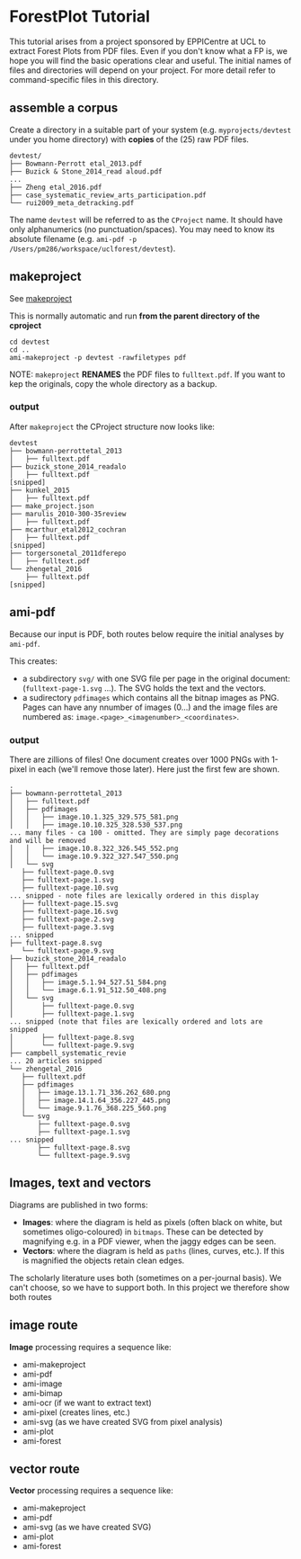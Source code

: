# ForestPlot Tutorial 
This tutorial arises from a project sponsored by EPPICentre at UCL to extract Forest Plots from PDF files. 
Even if you don't know what a FP is, we hope you will find the basic operations clear and useful. The initial 
names of files and directories will depend on your project. For more detail refer to command-specific files in this directory.


## assemble a corpus
Create a directory  in a suitable part of your system (e.g. `myprojects/devtest` under you home directory) with **copies** of the (25) raw PDF files. 
```
devtest/
├── Bowmann-Perrott etal_2013.pdf
├── Buzick & Stone_2014_read aloud.pdf
...
├── Zheng etal_2016.pdf
├── case_systematic_review_arts_participation.pdf
└── rui2009_meta_detracking.pdf
```
The name `devtest` will be referred to as the `CProject` name. It should have only alphanumerics (no punctuation/spaces). You may need to know
its absolute filename (e.g. `ami-pdf -p /Users/pm286/workspace/uclforest/devtest`).

## makeproject
See [makeproject](./makeproject.md)

This is normally automatic and run **from the parent directory of the cproject** 
  
```
cd devtest
cd ..
ami-makeproject -p devtest -rawfiletypes pdf
```
  
NOTE: `makeproject` **RENAMES** the PDF files to `fulltext.pdf`. If you want to kep the originals, copy the whole directory as a backup.
  
### output
After `makeproject` the CProject structure now looks like:

```
devtest
├── bowmann-perrottetal_2013
│   ├── fulltext.pdf
├── buzick_stone_2014_readalo
│   ├── fulltext.pdf
[snipped]
├── kunkel_2015
│   ├── fulltext.pdf
├── make_project.json           
├── marulis_2010-300-35review   
│   ├── fulltext.pdf
├── mcarthur_etal2012_cochran
│   ├── fulltext.pdf
[snipped]
├── torgersonetal_2011dferepo
│   ├── fulltext.pdf
└── zhengetal_2016
    ├── fulltext.pdf
[snipped]

```

## ami-pdf


Because our input is PDF, both routes below require the initial analyses by `ami-pdf`.



This creates:
 * a subdirectory `svg/` with one SVG file per page in the original document: (`fulltext-page-1.svg` ...). The SVG holds the text and the vectors.
 * a sudirectory `pdfimages` which contains all the bitnap images as PNG. Pages can have any nnumber of images (0...) and the image files
 are numbered as: `image.<page>_<imagenumber>_<coordinates>`. 

### output
There are zillions of files! One document creates over 1000 PNGs with 1-pixel in each (we'll remove those later). Here just the first few are shown.

 ```
 .
├── bowmann-perrottetal_2013
│   ├── fulltext.pdf
│   ├── pdfimages
│   │   ├── image.10.1.325_329.575_581.png
│   │   ├── image.10.10.325_328.530_537.png
... many files - ca 100 - omitted. They are simply page decorations and will be removed
│   │   ├── image.10.8.322_326.545_552.png
│   │   └── image.10.9.322_327.547_550.png
│   └── svg
    ├── fulltext-page.0.svg
    ├── fulltext-page.1.svg
    ├── fulltext-page.10.svg
... snipped - note files are lexically ordered in this display
    ├── fulltext-page.15.svg
    ├── fulltext-page.16.svg
    ├── fulltext-page.2.svg
    ├── fulltext-page.3.svg
... snipped
├── fulltext-page.8.svg
    └── fulltext-page.9.svg
├── buzick_stone_2014_readalo
│   ├── fulltext.pdf
│   ├── pdfimages
│   │   ├── image.5.1.94_527.51_584.png
│   │   └── image.6.1.91_512.50_408.png
│   └── svg
│       ├── fulltext-page.0.svg
│       ├── fulltext-page.1.svg
... snipped (note that files are lexically ordered and lots are snipped
│       ├── fulltext-page.8.svg
│       └── fulltext-page.9.svg
├── campbell_systematic_revie
... 20 articles snipped
└── zhengetal_2016
    ├── fulltext.pdf
    ├── pdfimages
    │   ├── image.13.1.71_336.262_680.png
    │   ├── image.14.1.64_356.227_445.png
    │   └── image.9.1.76_368.225_560.png
    └── svg
        ├── fulltext-page.0.svg
        ├── fulltext-page.1.svg
... snipped
        ├── fulltext-page.8.svg
        └── fulltext-page.9.svg
```

## Images, text and vectors
Diagrams are published in two forms:

 * **Images**: where the diagram is held as pixels (often black on white, but sometimes oligo-coloured) in `bitmaps`. These can be detected by magnifying e.g. in a PDF viewer, when the jaggy edges can be seen.
 * **Vectors**: where the diagram is held as `paths` (lines, curves, etc.). If this is magnified the objects retain clean edges.
 
The scholarly literature uses both (sometimes on a per-journal basis). We can't choose, so we have to support both. In this project we therefore show both routes

## image route
**Image** processing requires a sequence like:
 
  * ami-makeproject
  * ami-pdf
  * ami-image
  * ami-bimap
  * ami-ocr (if we want to extract text)
  * ami-pixel (creates lines, etc.)
  * ami-svg (as we have created SVG from pixel analysis)
  * ami-plot
  * ami-forest
  
## vector route
**Vector** processing requires a sequence like:
 
  * ami-makeproject
  * ami-pdf
  * ami-svg (as we have created SVG)
  * ami-plot
  * ami-forest
  
  
  


